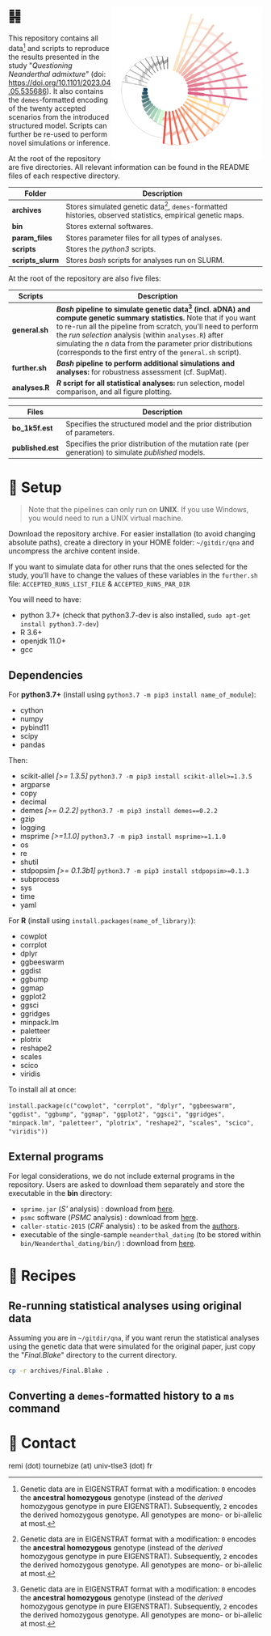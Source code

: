 # &#19918; <img align="right" width="300" src="https://github.com/sunyatin/qna/blob/main/archives/model.png">

This repository contains all data[^1] and scripts to reproduce the results presented in the study "*Questioning Neanderthal admixture*" (doi: https://doi.org/10.1101/2023.04.05.535686). It also contains the `demes`-formatted encoding of the twenty accepted scenarios from the introduced structured model. Scripts can further be re-used to perform novel simulations or inference.

At the root of the repository are five directories. All relevant information can be found in the README files of each respective directory.

| Folder         | Description                                 |
|----------------|----------------------------------------------|
| **archives**       | Stores simulated genetic data[^1], `demes`-formatted histories, observed statistics, empirical genetic maps.   |
| **bin**            | Stores external softwares.          |
| **param_files**    | Stores parameter files for all types of analyses.     |
| **scripts**        | Stores the *python3* scripts.    |
| **scripts_slurm**  | Stores *bash* scripts for analyses run on SLURM. |


At the root of the repository are also five files:

| Scripts         | Description                                 |
|----------------|----------------------------------------------|
| **general.sh** |  ***Bash* pipeline to simulate genetic data[^1] (incl. aDNA) and compute genetic summary statistics.** Note that if you want to re-run all the pipeline from scratch, you'll need to perform the *run selection* analysis (within `analyses.R`) after simulating the *n* data from the  parameter prior distributions (corresponds to the first entry of the `general.sh`  script). |
| **further.sh** | ***Bash* pipeline to perform additional simulations and analyses:** for robustness assessment (cf. SupMat). |
| **analyses.R** | ***R* script for all statistical analyses:** run selection, model comparison, and all figure plotting. |

| Files         | Description                                 |
|----------------|----------------------------------------------|
| **bo_1k5f.est** | Specifies the structured model and the prior distribution of parameters. |
| **published.est** | Specifies the prior distribution of the mutation rate (per generation) to simulate *published* models. |

# :large_blue_diamond: Setup

> Note that the pipelines can only run on **UNIX**. If you use Windows, you would need to run a UNIX virtual machine.

Download the repository archive. For easier installation (to avoid changing absolute paths), create a directory in your HOME folder: `~/gitdir/qna` and uncompress the archive content inside.

If you want to simulate data for other runs that the ones selected for the study, you'll have to change the values of these variables in the `further.sh` file: `ACCEPTED_RUNS_LIST_FILE` & `ACCEPTED_RUNS_PAR_DIR`

You will need to have:
- python 3.7+ (check that python3.7-dev is also installed, `sudo apt-get install python3.7-dev`)
- R 3.6+
- openjdk 11.0+
- gcc

## Dependencies

For **python3.7+** (install using `python3.7 -m pip3 install name_of_module`):
- cython
- numpy
- pybind11
- scipy
- pandas

Then:
- scikit-allel *[>= 1.3.5]* `python3.7 -m pip3 install scikit-allel>=1.3.5`
- argparse
- copy
- decimal
- demes *[>= 0.2.2]* `python3.7 -m pip3 install demes==0.2.2`
- gzip
- logging
- msprime *[>=1.1.0]* `python3.7 -m pip3 install msprime>=1.1.0`
- os
- re
- shutil
- stdpopsim *[>= 0.1.3b1]* `python3.7 -m pip3 install stdpopsim>=0.1.3`
- subprocess
- sys
- time
- yaml

For **R** (install using `install.packages(name_of_library)`):
- cowplot
- corrplot
- dplyr
- ggbeeswarm
- ggdist
- ggbump
- ggmap
- ggplot2
- ggsci
- ggridges
- minpack.lm
- paletteer
- plotrix
- reshape2
- scales
- scico
- viridis

To install all at once:

`install.package(c("cowplot", "corrplot", "dplyr", "ggbeeswarm", "ggdist", "ggbump", "ggmap", "ggplot2", "ggsci", "ggridges", "minpack.lm", "paletteer", "plotrix", "reshape2", "scales", "scico", "viridis"))`


## External programs

For legal considerations, we do not include external programs in the repository. Users are asked to download them separately and store the executable in the **bin** directory:

- `sprime.jar` (*S'* analysis) : download from [here](https://faculty.washington.edu/browning/sprime.jar).
- `psmc` software (*PSMC* analysis) : download from [here](https://github.com/lh3/psmc).
- `caller-static-2015` (*CRF* analysis) : to be asked from the [authors](https://doi.org/10.1038/nature12961).
- executable of the single-sample `neanderthal_dating` (to be stored within `bin/Neanderthal_dating/bin/`) : download from [here](https://github.com/priyamoorjani/Neanderthal_dating).

# :large_blue_diamond: Recipes

## Re-running statistical analyses using original data

Assuming you are in `~/gitdir/qna`, if you want rerun the statistical analyses using the genetic data that were simulated for the original paper, just copy the "*Final.Blake*" directory to the current directory.

```bash
cp -r archives/Final.Blake .
```
## Converting a `demes`-formatted history to a `ms` command

# :large_blue_diamond: Contact

remi (dot) tournebize (at) univ-tlse3 (dot) fr


[^1]: Genetic data are in EIGENSTRAT format with a modification: `0` encodes the **ancestral homozygous** genotype (instead of the *derived* homozygous genotype in pure EIGENSTRAT). Subsequently, `2` encodes the derived homozygous genotype. All genotypes are mono- or bi-allelic at most.
